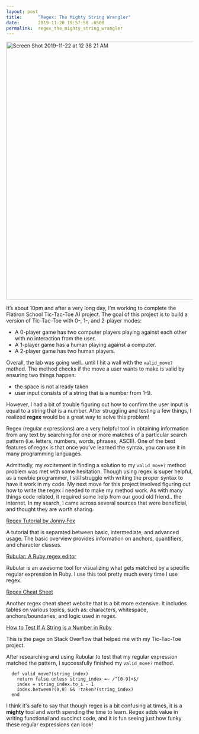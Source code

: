 ```yaml
---
layout: post
title:      "Regex: The Mighty String Wrangler"
date:       2019-11-20 19:57:58 -0500
permalink:  regex_the_mighty_string_wrangler
---
```




<img width="696" alt="Screen Shot 2019-11-22 at 12 38 21 AM" src="https://user-images.githubusercontent.com/24573221/69467910-04617380-0d58-11ea-86cc-6fe3a0f916e3.png">

 
It’s about 10pm and after a very long day, I’m working to complete the Flatiron School Tic-Tac-Toe AI project. The goal of this project is to build a version of Tic-Tac-Toe with 0-, 1-, and 2-player modes:

* A 0-player game has two computer players playing against each other with no interaction from the user.
* A 1-player game has a human playing against a computer.
* A 2-player game has two human players.

Overall, the lab was going well.. until I hit a wall with the `valid_move?` method. The method checks if the move a user wants to make is valid by ensuring two things happen:

* the space is not already taken 
* user input consists of a string that is a number from 1-9.

However, I had a bit of trouble figuring out how to confirm the user input is equal to a string that is a number. After struggling and testing a few things, I realized **regex** would be a great way to solve this problem! 

Regex (regular expressions) are a very helpful tool in obtaining information from any text by searching for one or more matches of a particular search pattern (i.e. letters, numbers, words, phrases, ASCII). One of the best features of regex is that once you've learned the syntax, you can use it in many programming languages.

Admittedly, my excitement in finding a solution to my `valid_move?` method problem was met with some hesitation. Though using regex is super helpful, as a newbie programmer, I still struggle with writing the proper syntax to have it work in my code. My next move for this project involved figuring out how to write the regex I needed to make my method work. As with many things code related, it required some help from our good old friend.. the internet. In my search, I came across several sources that were beneficial, and thought they are worth sharing. 

[Regex Tutorial by Jonny Fox](https://medium.com/factory-mind/regex-tutorial-a-simple-cheatsheet-by-examples-649dc1c3f285)

A tutorial that is separated between basic, intermediate, and advanced usage. The basic overview provides information on anchors, quantifiers, and character classes.

[Rubular: A Ruby regex editor](https://rubular.com/)

Rubular is an awesome tool for visualizing what gets matched by a specific regular expression in Ruby. I use this tool pretty much every time I use regex. 

[Regex Cheat Sheet](https://www.rexegg.com/regex-quickstart.html)

Another regex cheat sheet website that is a bit more extensive. It includes tables on various topics, such as: characters, whitespace, anchors/boundaries, and logic used in regex.

[How to Test If A String is a Number in Ruby](https://stackoverflow.com/a/5661783)

This is the page on Stack Overflow that helped me with my Tic-Tac-Toe project.

After researching and using Rubular to test that my regular expression matched the pattern, I successfully finished my `valid_move?` method.

```
  def valid_move?(string_index)
    return false unless string_index =~ /^[0-9]+$/
    index = string_index.to_i - 1
    index.between?(0,8) && !taken?(string_index)
  end
```

I think it's safe to say that though regex is a bit confusing at times, it is a **mighty** tool and worth spending the time to learn. Regex adds value in writing functional and succinct code, and it is fun seeing just how funky these regular expressions can look!

